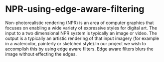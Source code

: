 # NPR-using-edge-aware-filtering
Non-photorealistic rendering (NPR) is an area of computer
graphics that focuses on enabling a wide variety of expressive
styles for digital art. The input to a two dimensional NPR
system is typically an image or video. The output is a typically
an artistic rendering of that input imagery (for example in a
watercolor, painterly or sketched style).In our project we wish
to accomplish this by using edge aware filters. Edge aware
filters blurs the image without effecting the edges.
